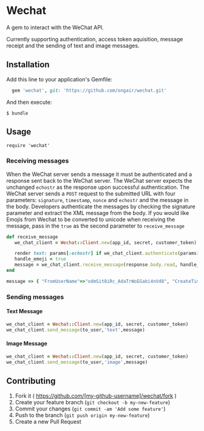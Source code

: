 # Wechat
A gem to interact with the WeChat API.

Currently supporting authentication, access token aquisition, message receipt and the sending of text and image messages.

## Installation

Add this line to your application's Gemfile:

```ruby
  gem 'wechat', git: 'https://github.com/ongair/wechat.git'
```

And then execute:

    $ bundle

## Usage

    require 'wechat'

### Receiving messages
 When the WeChat server sends a message it must be authenticated and a response sent back to the WeChat server. The WeChat server expects the unchanged `echostr` as the response upon successful authentication. The WeChat server sends a `POST` request to the submitted URL with four parameters: `signature`, `timestamp`, `nonce` and `echostr` and the message in the body. Developers authenticate the messages by checking the signature parameter and extract the XML message from the body. If you would like Emojis from Wechat to be converted to unicode when receiving the message, pass in the `true` as the second parameter to `receive_message`

 ```ruby
 def receive_message
    we_chat_client = Wechat::Client.new(app_id, secret, customer_token)

    render text: params[:echostr] if we_chat_client.authenticate(params[:nonce],params[:signature], params[:timestamp])
    handle_emoji = true
    message = we_chat_client.receive_message(response.body.read, handle_emoji)
 end

 message => { "FromUserName"=>"odmSit8iRc_AdaTrWoEGabi4nVd8", "CreateTime"=>"1436355707", "MsgType"=>"text", "Content"=>"How's it going?", "MsgId"=>"6169100787194945124"}
 ```

### Sending messages
#### Text Message

```ruby
we_chat_client = Wechat::Client.new(app_id, secret, customer_token)
we_chat_client.send_message(to_user,'text',message)
```

#### Image Message

```ruby
we_chat_client = Wechat::Client.new(app_id, secret, customer_token)
we_chat_client.send_message(to_user,'image',message)
```

## Contributing

1. Fork it ( https://github.com/[my-github-username]/wechat/fork )
2. Create your feature branch (`git checkout -b my-new-feature`)
3. Commit your changes (`git commit -am 'Add some feature'`)
4. Push to the branch (`git push origin my-new-feature`)
5. Create a new Pull Request
